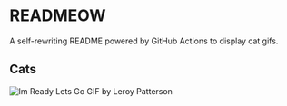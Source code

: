 # READMEOW

A self-rewriting README powered by GitHub Actions to display cat gifs.

## Cats

![Im Ready Lets Go GIF by Leroy Patterson](https://media3.giphy.com/media/CjmvTCZf2U3p09Cn0h/200.gif?cid=9acd02daedhf1jwe73m1ytrj0bnmxi5s41og4a0n6n0ih5w2&ep=v1_gifs_search&rid=200.gif&ct=g)
